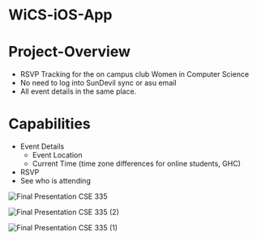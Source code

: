 # WiCS-iOS-App

# Project-Overview

- RSVP Tracking for the on campus club Women in Computer Science
- No need to log into SunDevil sync or asu email
- All event details in the same place.

# Capabilities
- Event Details
    - Event Location
    - Current Time (time zone differences for online students, GHC)
- RSVP 
- See who is attending

![Final Presentation CSE 335](https://github.com/cosecE/WiCS-App/assets/97705220/224ce1c0-3cb4-4bdd-8f02-3d4132642d14)

![Final Presentation CSE 335 (2)](https://github.com/cosecE/WiCS-App/assets/97705220/4816cb1f-5430-4ad2-8c42-eb99018b3bcb)

![Final Presentation CSE 335 (1)](https://github.com/cosecE/WiCS-App/assets/97705220/f275217e-9f04-407d-8815-ef52490fad26)
